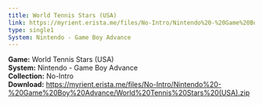 ```yaml
---
title: World Tennis Stars (USA)
link: https://myrient.erista.me/files/No-Intro/Nintendo%20-%20Game%20Boy%20Advance/World%20Tennis%20Stars%20(USA).zip
type: single1
System: Nintendo - Game Boy Advance
---
```

<b>Game:</b> World Tennis Stars (USA)<br>
<b>System:</b> Nintendo - Game Boy Advance<br>
<b>Collection:</b> No-Intro<br>
<b>Download:</b> https://myrient.erista.me/files/No-Intro/Nintendo%20-%20Game%20Boy%20Advance/World%20Tennis%20Stars%20(USA).zip